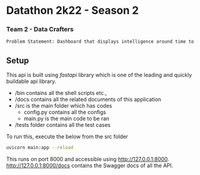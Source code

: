 # Datathon 2k22 - Season 2
### Team 2 - Data Crafters

```sh
Problem Statement: Dashboard that displays intelligence around time to publication (duration between acceptance and online publication)
```

## Setup

This api is built using *fastapi* library which is one of the leading and quickly buildable api library.

* /bin contains all the shell scripts etc.,
* /docs contains all the related documents of this application
* /src is the main folder which has codes
    * config.py contains all the configs
    * main.py is the main code to be ran
* /tests folder contains all the test cases

To run this, execute the below from the src folder

```sh
uvicorn main:app --reload
```
This runs on port 8000 and accessible using http://127.0.0.1:8000. 
http://127.0.0.1:8000/docs contains the Swagger docs of all the API.
